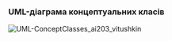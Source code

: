 ### UML-діаграма концептуальних класів
![UML-ConceptClasses_ai203_vitushkin](https://user-images.githubusercontent.com/104919871/194778545-b1efe6aa-9a3a-4b73-a673-7922491eae90.jpg)
